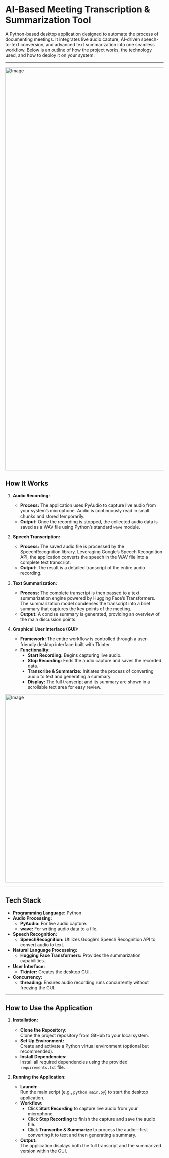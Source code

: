 # AI-Based Meeting Transcription & Summarization Tool

A Python-based desktop application designed to automate the process of documenting meetings. It integrates live audio capture, AI-driven speech-to-text conversion, and advanced text summarization into one seamless workflow. Below is an outline of how the project works, the technology used, and how to deploy it on your system.

---

<img width="1280" alt="Image" src="https://github.com/user-attachments/assets/f0699b4c-3ddf-4be7-8a17-62614b019ce6" />

## How It Works 

1. **Audio Recording:**  
   - **Process:** The application uses PyAudio to capture live audio from your system’s microphone. Audio is continuously read in small chunks and stored temporarily.  
   - **Output:** Once the recording is stopped, the collected audio data is saved as a WAV file using Python’s standard `wave` module.

2. **Speech Transcription:**  
   - **Process:** The saved audio file is processed by the SpeechRecognition library. Leveraging Google’s Speech Recognition API, the application converts the speech in the WAV file into a complete text transcript.  
   - **Output:** The result is a detailed transcript of the entire audio recording.

3. **Text Summarization:**  
   - **Process:** The complete transcript is then passed to a text summarization engine powered by Hugging Face’s Transformers. The summarization model condenses the transcript into a brief summary that captures the key points of the meeting.  
   - **Output:** A concise summary is generated, providing an overview of the main discussion points.

4. **Graphical User Interface (GUI):**  
   - **Framework:** The entire workflow is controlled through a user-friendly desktop interface built with Tkinter.  
   - **Functionality:**  
     - **Start Recording:** Begins capturing live audio.  
     - **Stop Recording:** Ends the audio capture and saves the recorded data.  
     - **Transcribe & Summarize:** Initiates the process of converting audio to text and generating a summary.  
     - **Display:** The full transcript and its summary are shown in a scrollable text area for easy review.
      
<img width="598" alt="Image" src="https://github.com/user-attachments/assets/a35b7a8f-4a4b-4498-88e8-984a67f300d1" />

---

## Tech Stack

- **Programming Language:** Python  
- **Audio Processing:**  
  - **PyAudio:** For live audio capture.  
  - **wave:** For writing audio data to a file.
- **Speech Recognition:**  
  - **SpeechRecognition:** Utilizes Google’s Speech Recognition API to convert audio to text.
- **Natural Language Processing:**  
  - **Hugging Face Transformers:** Provides the summarization capabilities.
- **User Interface:**  
  - **Tkinter:** Creates the desktop GUI.
- **Concurrency:**  
  - **threading:** Ensures audio recording runs concurrently without freezing the GUI.

---

## How to Use the Application

1. **Installation:**
   - **Clone the Repository:**  
     Clone the project repository from GitHub to your local system.
   - **Set Up Environment:**  
     Create and activate a Python virtual environment (optional but recommended).
   - **Install Dependencies:**  
     Install all required dependencies using the provided `requirements.txt` file.

2. **Running the Application:**
   - **Launch:**  
     Run the main script (e.g., `python main.py`) to start the desktop application.
   - **Workflow:**  
     - Click **Start Recording** to capture live audio from your microphone.
     - Click **Stop Recording** to finish the capture and save the audio file.
     - Click **Transcribe & Summarize** to process the audio—first converting it to text and then generating a summary.
   - **Output:**  
     The application displays both the full transcript and the summarized version within the GUI.

